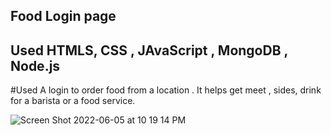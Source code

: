 ## Food Login page 


## Used HTMLS, CSS , JAvaScript , MongoDB , Node.js

#Used A login to order food from a location . It helps get meet , sides, drink for a barista or a food service. 






![Screen Shot 2022-06-05 at 10 19 14 PM](https://user-images.githubusercontent.com/101997718/172084063-65206928-4595-493d-b921-bafee4613c10.png)
